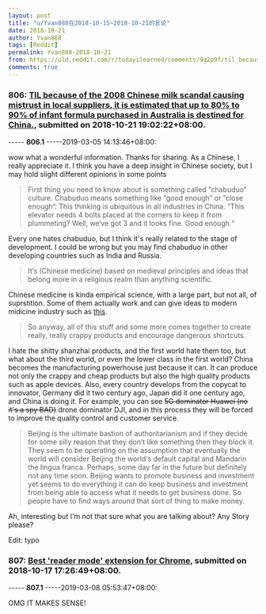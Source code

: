 ```yaml
---
layout: post
title: "u/Yvan888在2018-10-15~2018-10-21的言论"
date: 2018-10-21
author: Yvan888
tags: [Reddit]
permalink: Yvan888-2018-10-21
from: https://old.reddit.com/r/todayilearned/comments/9q2p9f/til_because_of_the_2008_chinese_milk_scandal/
comments: true
---
```


### 806: [TIL because of the 2008 Chinese milk scandal causing mistrust in local suppliers, it is estimated that up to 80% to 90% of infant formula purchased in Australia is destined for China.](https://old.reddit.com/r/todayilearned/comments/9q2p9f/til_because_of_the_2008_chinese_milk_scandal/), submitted on 2018-10-21 19:02:22+08:00.

----- __806.1__ -----2019-03-05 14:13:46+08:00:

wow what a wonderful information. Thanks for sharing. As a Chinese, I really appreciate it. I think you have a deep insight in Chinese society, but I may hold slight different opinions in some points

>	First thing you need to know about is something called ”chabuduo“ culture. Chabuduo means something like ”good enough“ or ”close enough“. This thinking is ubiquitous in all industries in China. ”This elevator needs 4 bolts placed at the corners to keep it from plummeting? Well, we‘ve got 3 and it looks fine. Good enough.“

Every one hates chabuduo, but I think it's really related to the stage of development. I could be wrong but you may find chabuduo in other developing countries such as India and Russia.

>	It‘s (Chinese medicine) based on medieval principles and ideas that belong more in a religious realm than anything scientific.

Chinese medicine is kinda empirical science, with a large part, but not all, of suprstition. Some of them actually work and can give ideas to modern midicine industry such as [this](https://www.sciencedaily.com/releases/2016/09/160908084319.htm). 

>	So anyway, all of this stuff and some more comes together to create really, really crappy products and encourage dangerous shortcuts. 

I hate the shitty shanzhai products, and the first world hate them too, but what about the third world, or even the lower class in the first world? China becomes the manufacturing powerhouse just because it can. It can produce not only the crappy and cheap products but also the high quality products such as apple devices. Also, every country develops from the copycat to innovator, Germany did it two century ago, Japan did it one century ago, and China is doing it. For example, you can see ~~5G dominator Huawei (no it's a spy BAD)~~ drone dominator DJI, and in this process they will be forced to improve the quality control and customer service.

>	Beijing is the ultimate bastion of authoritarianism and if they decide for some silly reason that they don’t like something then they block it. They seem to be operating on the assumption that eventually the world will consider Beijing the world‘s default capital and Mandarin the lingua franca. Perhaps, some day far in the future but definitely not any time soon. Beijing wants to promote business and investment yet seems to do everything it can do keep business and investment from being able to access what it needs to get business done. So people have to find ways around that sort of thing to make money.

Ah, interesting but I'm not that sure what you are talking about? Any Story please?

Edit: typo

### 807: [Best 'reader mode' extension for Chrome](https://old.reddit.com/r/chrome/comments/9ox2q6/best_reader_mode_extension_for_chrome/), submitted on 2018-10-17 17:26:49+08:00.

----- __807.1__ -----2019-03-08 05:53:47+08:00:

OMG IT MAKES SENSE!

